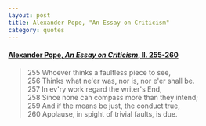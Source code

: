 ```yaml
---
layout: post
title: Alexander Pope, "An Essay on Criticism"
category: quotes
---
```


#### [Alexander Pope, *An Essay on Criticism*, ll. 255-260](http://languagelog.ldc.upenn.edu/myl/ldc/ling001/pope_crit.htm)

> 255 Whoever thinks a faultless piece to see,  
> 256 Thinks what ne'er was, nor is, nor e'er shall be.  
> 257 In ev'ry work regard the writer's End,  
> 258 Since none can compass more than they intend;  
> 259 And if the means be just, the conduct true,  
> 260 Applause, in spight of trivial faults, is due.
